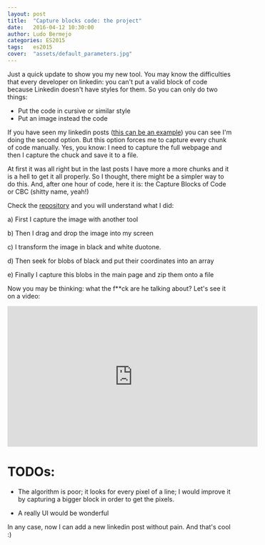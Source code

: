 ```yaml
---
layout: post
title:  "Capture blocks code: the project"
date:   2016-04-12 10:30:00
author: Ludo Bermejo
categories: ES2015 
tags:	es2015
cover:  "assets/default_parameters.jpg"
---
```


Just a quick update to show you my new tool. You may know the difficulties that every developer on linkedin: you can't put a valid block of code because Linkedin doesn't have styles for them. So you can only do two things:
 
- Put the code in cursive or similar style
- Put an image instead the code

If you have seen my linkedin posts ([this can be an example](https://www.linkedin.com/pulse/strategy-pattern-ludo-bermejo-fernandez?trk=hp-feed-article-title-publish)) you can see I'm doing the second option. But this option forces me to capture every chunk of code manually. Yes, you know: I need to capture the full webpage and then I capture the chuck and save it to a file. 

At first it was all right but in the last posts I have more a more chunks and it is a hell to get it all properly. So I thought, there might be a simpler way to do this. And, after one hour of code, here it is: the Capture Blocks of Code or CBC (shitty name, yeah!)

Check the [repository](https://github.com/LudoBermejo/CaptureBlocksOfCode) and you will understand what I did:

a) First I capture the image with another tool

b) Then I drag and drop the image into my screen

c) I transform the image in black and white duotone.

d) Then seek for blobs of black and put their coordinates into an array

e) Finally I capture this blobs in the main page and zip them onto a file

Now you may be thinking: what the f**ck are he talking about? Let's see it on a video:
    
<iframe width="560" height="315" src="https://www.youtube.com/embed/eNi_5hhWnsA" frameborder="0" allowfullscreen></iframe>
 
# TODOs:
 
- The algorithm is poor; it looks for every pixel of a line; I would improve it by capturing a bigger block in order to get the pixels.
  
- A really UI would be wonderful
  
In any case, now I can add a new linkedin post without pain. And that's cool :)  
 
